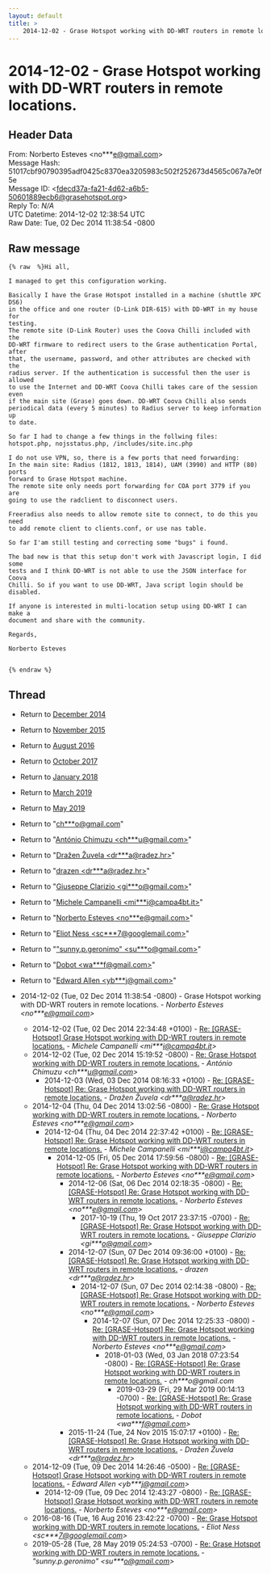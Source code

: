 ```yaml
---
layout: default
title: >
    2014-12-02 - Grase Hotspot working with DD-WRT routers in remote locations.
---
```


# 2014-12-02 - Grase Hotspot working with DD-WRT routers in remote locations.

## Header Data

From: Norberto Esteves \<no***e@gmail.com\><br>
Message Hash: 51017cbf90790395adf0425c8370ea3205983c502f252673d4565c067a7e0f5e<br>
Message ID: \<fdecd37a-fa21-4d62-a6b5-50601889ecb6@grasehotspot.org\><br>
Reply To: _N/A_<br>
UTC Datetime: 2014-12-02 12:38:54 UTC<br>
Raw Date: Tue, 02 Dec 2014 11:38:54 -0800<br>

## Raw message

```
{% raw  %}Hi all,

I managed to get this configuration working.

Basically I have the Grase Hotspot installed in a machine (shuttle XPC DS6) 
in the office and one router (D-Link DIR-615) with DD-WRT in my house for 
testing.
The remote site (D-Link Router) uses the Coova Chilli included with the 
DD-WRT firmware to redirect users to the Grase authentication Portal, after 
that, the username, password, and other attributes are checked with the 
radius server. If the authentication is successful then the user is allowed 
to use the Internet and DD-WRT Coova Chilli takes care of the session even 
if the main site (Grase) goes down. DD-WRT Coova Chilli also sends 
periodical data (every 5 minutes) to Radius server to keep information up 
to date. 

So far I had to change a few things in the follwing files:
hotspot.php, nojsstatus.php, /includes/site.inc.php

I do not use VPN, so, there is a few ports that need forwarding:
In the main site: Radius (1812, 1813, 1814), UAM (3990) and HTTP (80) ports 
forward to Grase Hotspot machine.
The remote site only needs port forwarding for COA port 3779 if you are 
going to use the radclient to disconnect users.

Freeradius also needs to allow remote site to connect, to do this you need 
to add remote client to clients.conf, or use nas table.
  
So far I'am still testing and correcting some "bugs" i found.

The bad new is that this setup don't work with Javascript login, I did some 
tests and I think DD-WRT is not able to use the JSON interface for Coova 
Chilli. So if you want to use DD-WRT, Java script login should be disabled.

If anyone is interested in multi-location setup using DD-WRT I can make a 
document and share with the community.

Regards,

Norberto Esteves


{% endraw %}
```

## Thread

+ Return to [December 2014](/archive/2014/12)
+ Return to [November 2015](/archive/2015/11)
+ Return to [August 2016](/archive/2016/08)
+ Return to [October 2017](/archive/2017/10)
+ Return to [January 2018](/archive/2018/01)
+ Return to [March 2019](/archive/2019/03)
+ Return to [May 2019](/archive/2019/05)

+ Return to "[ch***o<span>@</span>gmail.com](/authors/ch___o_at_gmail_com)"
+ Return to "[António Chimuzu <ch***u<span>@</span>gmail.com>](/authors/ch___u_at_gmail_com)"
+ Return to "[Dražen Žuvela <dr***a<span>@</span>radez.hr>](/authors/dr___a_at_radez_hr)"
+ Return to "[drazen <dr***a<span>@</span>radez.hr>](/authors/dr___a_at_radez_hr)"
+ Return to "[Giuseppe Clarizio <gi***o<span>@</span>gmail.com>](/authors/gi___o_at_gmail_com)"
+ Return to "[Michele Campanelli <mi***i<span>@</span>campa4bt.it>](/authors/mi___i_at_campa4bt_it)"
+ Return to "[Norberto Esteves <no***e<span>@</span>gmail.com>](/authors/no___e_at_gmail_com)"
+ Return to "[Eliot Ness <sc***7<span>@</span>googlemail.com>](/authors/sc___7_at_googlemail_com)"
+ Return to "["sunny.p.geronimo" <su***o<span>@</span>gmail.com>](/authors/su___o_at_gmail_com)"
+ Return to "[Dobot <wa***f<span>@</span>gmail.com>](/authors/wa___f_at_gmail_com)"
+ Return to "[Edward Allen <yb***j<span>@</span>gmail.com>](/authors/yb___j_at_gmail_com)"

+ 2014-12-02 (Tue, 02 Dec 2014 11:38:54 -0800) - Grase Hotspot working with DD-WRT routers in remote locations. - _Norberto Esteves \<no***e@gmail.com\>_
  + 2014-12-02 (Tue, 02 Dec 2014 22:34:48 +0100) - [Re: [GRASE-Hotspot] Grase Hotspot working with DD-WRT routers in remote locations.](/archive/2014/12/adb16a7fa082f6072dcb525e7ac85a3d4a23e26a465453dbb69a104420f1b710) - _Michele Campanelli \<mi***i@campa4bt.it\>_
  + 2014-12-02 (Tue, 02 Dec 2014 15:19:52 -0800) - [Re: Grase Hotspot working with DD-WRT routers in remote locations.](/archive/2014/12/32bcee358b1760861f6af9a1eb6a560a134f08cf38996b146895793efff86042) - _António Chimuzu \<ch***u@gmail.com\>_
    + 2014-12-03 (Wed, 03 Dec 2014 08:16:33 +0100) - [Re: [GRASE-Hotspot] Re: Grase Hotspot working with DD-WRT routers in remote locations.](/archive/2014/12/04f6e5e9e23ba2e67e3f5afec6f8d70ff0c4c0e669c72c8684b1d5b7a381dcb6) - _Dražen Žuvela \<dr***a@radez.hr\>_
  + 2014-12-04 (Thu, 04 Dec 2014 13:02:56 -0800) - [Re: Grase Hotspot working with DD-WRT routers in remote locations.](/archive/2014/12/04b003425a21ac854062dd636f614b908492e29584a08eb5ce75255df1283c5c) - _Norberto Esteves \<no***e@gmail.com\>_
    + 2014-12-04 (Thu, 04 Dec 2014 22:37:42 +0100) - [Re: [GRASE-Hotspot] Re: Grase Hotspot working with DD-WRT routers in remote locations.](/archive/2014/12/c8427b54f455ecd3842deed2af5a16d611c0745d196723c2d7bf75b7e7f9fce9) - _Michele Campanelli \<mi***i@campa4bt.it\>_
      + 2014-12-05 (Fri, 05 Dec 2014 17:59:56 -0800) - [Re: [GRASE-Hotspot] Re: Grase Hotspot working with DD-WRT routers in remote locations.](/archive/2014/12/dde5dd014d74b256083e8d6a73c75c68fbe50b21fcc8910dd2f44ecb111c3fd7) - _Norberto Esteves \<no***e@gmail.com\>_
        + 2014-12-06 (Sat, 06 Dec 2014 02:18:35 -0800) - [Re: [GRASE-Hotspot] Re: Grase Hotspot working with DD-WRT routers in remote locations.](/archive/2014/12/38a2e4b48f6d559f82a3778276b579ab33d5df038111da4ae859eaebd2bc76c7) - _Norberto Esteves \<no***e@gmail.com\>_
          + 2017-10-19 (Thu, 19 Oct 2017 23:37:15 -0700) - [Re: [GRASE-Hotspot] Re: Grase Hotspot working with DD-WRT routers in remote locations.](/archive/2017/10/b5cefb1f4d8662f090eadd46144930018ab71d5613ae5d648842ccdbd4454358) - _Giuseppe Clarizio \<gi***o@gmail.com\>_
        + 2014-12-07 (Sun, 07 Dec 2014 09:36:00 +0100) - [Re: [GRASE-Hotspot] Re: Grase Hotspot working with DD-WRT routers in remote locations.](/archive/2014/12/29f80190a2202032dfcf0f26859c50e5efb51e5b4c299f71fada0683fae02aaf) - _drazen \<dr***a@radez.hr\>_
          + 2014-12-07 (Sun, 07 Dec 2014 02:14:38 -0800) - [Re: [GRASE-Hotspot] Re: Grase Hotspot working with DD-WRT routers in remote locations.](/archive/2014/12/28e13c2265a9c81938be7dfbb4eddc2d8cd693f627358fdd28b6ba7386deb7cf) - _Norberto Esteves \<no***e@gmail.com\>_
            + 2014-12-07 (Sun, 07 Dec 2014 12:25:33 -0800) - [Re: [GRASE-Hotspot] Re: Grase Hotspot working with DD-WRT routers in remote locations.](/archive/2014/12/7f4edba99395227f742508ca8289db8fc11e8332019a95555a352738c783f03b) - _Norberto Esteves \<no***e@gmail.com\>_
              + 2018-01-03 (Wed, 03 Jan 2018 07:23:54 -0800) - [Re: [GRASE-Hotspot] Re: Grase Hotspot working with DD-WRT routers in remote locations.](/archive/2018/01/cfcf9a5a2a39f4bdf4e7d28a8a1e058b878a5190104e4c9ce8fd9a06602bd537) - _ch***o@gmail.com_
                + 2019-03-29 (Fri, 29 Mar 2019 00:14:13 -0700) - [Re: [GRASE-Hotspot] Re: Grase Hotspot working with DD-WRT routers in remote locations.](/archive/2019/03/1e9d92236173483b157049b3ab22f44059bb32b92340084bb4a178377fb8c997) - _Dobot \<wa***f@gmail.com\>_
        + 2015-11-24 (Tue, 24 Nov 2015 15:07:17 +0100) - [Re: [GRASE-Hotspot] Re: Grase Hotspot working with DD-WRT routers in remote locations.](/archive/2015/11/d9a02f043a0d6c7c7d0639fbfe0f1c136393dd7c410ba6b1dc9d10e65c2febb7) - _Dražen Žuvela \<dr***a@radez.hr\>_
  + 2014-12-09 (Tue, 09 Dec 2014 14:26:46 -0500) - [Re: [GRASE-Hotspot] Grase Hotspot working with DD-WRT routers in remote locations.](/archive/2014/12/eaa4bcafef214e629d48c0023daa85f0a3519a58b438ba91ae5f3fbd016f9d7a) - _Edward Allen \<yb***j@gmail.com\>_
    + 2014-12-09 (Tue, 09 Dec 2014 12:43:27 -0800) - [Re: [GRASE-Hotspot] Grase Hotspot working with DD-WRT routers in remote locations.](/archive/2014/12/b9d385106aefcad44376eef194fc2d81dbacb953b88747bd02e358df123318ab) - _Norberto Esteves \<no***e@gmail.com\>_
  + 2016-08-16 (Tue, 16 Aug 2016 23:42:22 -0700) - [Re: Grase Hotspot working with DD-WRT routers in remote locations.](/archive/2016/08/1955d9036fd755a187017fbb8c676cfd1029ebfcc34a5d203550a6c02ed4ddb2) - _Eliot Ness \<sc***7@googlemail.com\>_
  + 2019-05-28 (Tue, 28 May 2019 05:24:53 -0700) - [Re: Grase Hotspot working with DD-WRT routers in remote locations.](/archive/2019/05/59c82820f5f903f67a5fe7cde96081fcbf6e8a2cd30f3f000b8bc26c9682131a) - _"sunny.p.geronimo" \<su***o@gmail.com\>_

